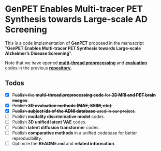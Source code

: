 # GenPET Enables Multi-tracer PET Synthesis towards Large-scale AD Screening
This is a code implementation of **GenPET** proposed in the manuscript "**GenPET Enables Multi-tracer PET Synthesis towards Large-scale Alzheimer’s Disease Screening**".

Note that we have opened [**multi-thread preprocessing**](https://github.com/thibault-wch/A-Unified-3D-Cross-Modality-Synthesis-Codebase/tree/main/preprocess) and [**evaluation**](https://github.com/thibault-wch/A-Unified-3D-Cross-Modality-Synthesis-Codebase/tree/main/evaluation) codes in the previous [**repository**](https://github.com/thibault-wch/A-Unified-3D-Cross-Modality-Synthesis-Codebase).

## Todos
* [X] ~~Publish the **multi-thread preprocessing code** for **3D MRI and PET brain images**~~.
* [X] ~~Publish **3D evaluation methods (MAE, SSIM, etc)**.~~
* [X] ~~Publish **subject ids of the ADNI database** used in our project.~~
* [ ] Publish **modality discriminative model** codes.
* [ ] Publish **3D unified latent VAE** codes.
* [ ] Publish **latent diffusion transformer** codes.
* [ ] Publish **comparative methods** in a unified codebase for better reproducibility.
* [ ] Optimize the **README.md** and **related information**.

